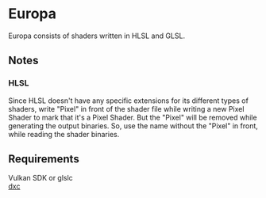 # Europa
Europa consists of shaders written in HLSL and GLSL.

## Notes
### HLSL
Since HLSL doesn't have any specific extensions for its different types of shaders, write "Pixel" in front of the shader file while writing a new Pixel Shader to mark that it's a Pixel Shader. But the "Pixel" will be removed while generating the output binaries. So, use the name without the "Pixel" in front, while reading the shader binaries.

## Requirements
Vulkan SDK or glslc\
[dxc](https://github.com/microsoft/DirectXShaderCompiler)